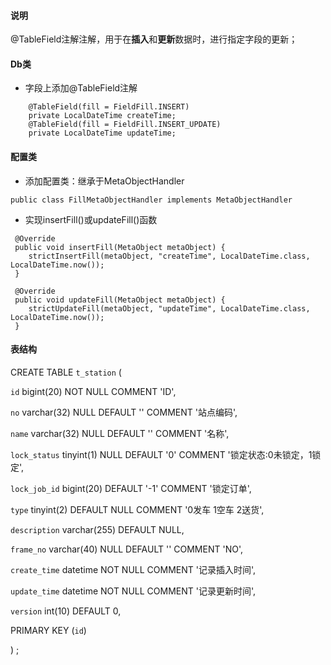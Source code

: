#### 说明
@TableField注解注解，用于在**插入**和**更新**数据时，进行指定字段的更新；

#### Db类
+ 字段上添加@TableField注解
```
    @TableField(fill = FieldFill.INSERT)
    private LocalDateTime createTime;
    @TableField(fill = FieldFill.INSERT_UPDATE)
    private LocalDateTime updateTime;
``` 
#### 配置类
+ 添加配置类：继承于MetaObjectHandler
```
public class FillMetaObjectHandler implements MetaObjectHandler
```
+ 实现insertFill()或updateFill()函数
```
 @Override
 public void insertFill(MetaObject metaObject) {
    strictInsertFill(metaObject, "createTime", LocalDateTime.class, LocalDateTime.now());
 }
 
 @Override
 public void updateFill(MetaObject metaObject) {
    strictUpdateFill(metaObject, "updateTime", LocalDateTime.class, LocalDateTime.now());
 }
```
#### 表结构
CREATE TABLE `t_station` (

  `id` bigint(20) NOT NULL COMMENT 'ID',
  
  `no` varchar(32)  NULL DEFAULT '' COMMENT '站点编码',
  
  `name` varchar(32)  NULL DEFAULT '' COMMENT '名称',
  
  `lock_status` tinyint(1)  NULL DEFAULT '0' COMMENT '锁定状态:0未锁定，1锁定',
  
  `lock_job_id` bigint(20) DEFAULT '-1' COMMENT '锁定订单',
  
  `type` tinyint(2) DEFAULT NULL COMMENT '0发车 1空车 2送货',
  
  `description` varchar(255) DEFAULT NULL,
  
  `frame_no` varchar(40)  NULL DEFAULT '' COMMENT 'NO',
  
  `create_time` datetime NOT NULL  COMMENT '记录插入时间',
  
  `update_time`  datetime NOT NULL  COMMENT '记录更新时间',
  
  `version` int(10) DEFAULT 0,
  
  PRIMARY KEY (`id`)
  
) ;